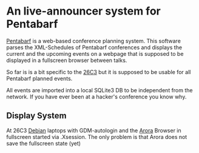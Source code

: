 An live-announcer system for Pentabarf
====

[Pentabarf](http://pentaparf.org) is a web-based conference planning system. This software parses the XML-Schedules of Pentabarf conferences and displays the current and the upcoming events on a webpage that is supposed to be displayed in a fullscreen browser between talks.

So far is is a bit specific to the [26C3](http://events.ccc.de/congress/2009) but it is supposed to be usable for all Pentabarf planned events.

All events are imported into a local SQLite3 DB to be independent from the network. If you have ever been at a hacker's conference you know why.

Display System
-------
At 26C3 [Debian](http://debian.org) laptops with GDM-autologin and the [Arora](http://arora-browser.org) Browser in fullscreen started via .Xsession. The only problem is that Arora does not save the fullscreen state (yet)